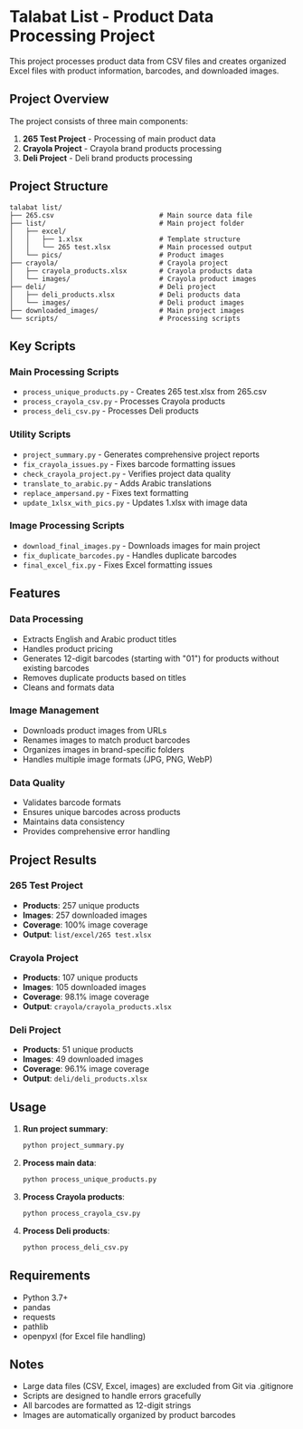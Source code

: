 # Talabat List - Product Data Processing Project

This project processes product data from CSV files and creates organized Excel files with product information, barcodes, and downloaded images.

## Project Overview

The project consists of three main components:
1. **265 Test Project** - Processing of main product data
2. **Crayola Project** - Crayola brand products processing
3. **Deli Project** - Deli brand products processing

## Project Structure

```
talabat list/
├── 265.csv                          # Main source data file
├── list/                            # Main project folder
│   ├── excel/
│   │   ├── 1.xlsx                   # Template structure
│   │   └── 265 test.xlsx            # Main processed output
│   └── pics/                        # Product images
├── crayola/                         # Crayola project
│   ├── crayola_products.xlsx        # Crayola products data
│   └── images/                      # Crayola product images
├── deli/                            # Deli project
│   ├── deli_products.xlsx           # Deli products data
│   └── images/                      # Deli product images
├── downloaded_images/               # Main project images
└── scripts/                         # Processing scripts
```

## Key Scripts

### Main Processing Scripts
- `process_unique_products.py` - Creates 265 test.xlsx from 265.csv
- `process_crayola_csv.py` - Processes Crayola products
- `process_deli_csv.py` - Processes Deli products

### Utility Scripts
- `project_summary.py` - Generates comprehensive project reports
- `fix_crayola_issues.py` - Fixes barcode formatting issues
- `check_crayola_project.py` - Verifies project data quality
- `translate_to_arabic.py` - Adds Arabic translations
- `replace_ampersand.py` - Fixes text formatting
- `update_1xlsx_with_pics.py` - Updates 1.xlsx with image data

### Image Processing Scripts
- `download_final_images.py` - Downloads images for main project
- `fix_duplicate_barcodes.py` - Handles duplicate barcodes
- `final_excel_fix.py` - Fixes Excel formatting issues

## Features

### Data Processing
- Extracts English and Arabic product titles
- Handles product pricing
- Generates 12-digit barcodes (starting with "01") for products without existing barcodes
- Removes duplicate products based on titles
- Cleans and formats data

### Image Management
- Downloads product images from URLs
- Renames images to match product barcodes
- Organizes images in brand-specific folders
- Handles multiple image formats (JPG, PNG, WebP)

### Data Quality
- Validates barcode formats
- Ensures unique barcodes across products
- Maintains data consistency
- Provides comprehensive error handling

## Project Results

### 265 Test Project
- **Products**: 257 unique products
- **Images**: 257 downloaded images
- **Coverage**: 100% image coverage
- **Output**: `list/excel/265 test.xlsx`

### Crayola Project
- **Products**: 107 unique products
- **Images**: 105 downloaded images
- **Coverage**: 98.1% image coverage
- **Output**: `crayola/crayola_products.xlsx`

### Deli Project
- **Products**: 51 unique products
- **Images**: 49 downloaded images
- **Coverage**: 96.1% image coverage
- **Output**: `deli/deli_products.xlsx`

## Usage

1. **Run project summary**:
   ```bash
   python project_summary.py
   ```

2. **Process main data**:
   ```bash
   python process_unique_products.py
   ```

3. **Process Crayola products**:
   ```bash
   python process_crayola_csv.py
   ```

4. **Process Deli products**:
   ```bash
   python process_deli_csv.py
   ```

## Requirements

- Python 3.7+
- pandas
- requests
- pathlib
- openpyxl (for Excel file handling)

## Notes

- Large data files (CSV, Excel, images) are excluded from Git via .gitignore
- Scripts are designed to handle errors gracefully
- All barcodes are formatted as 12-digit strings
- Images are automatically organized by product barcodes
